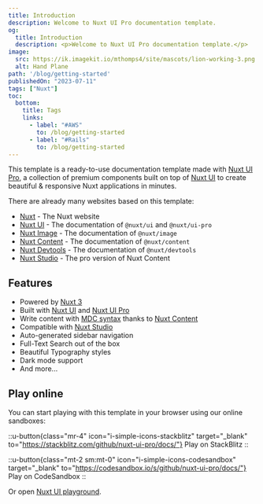 ```yaml
---
title: Introduction
description: Welcome to Nuxt UI Pro documentation template.
og:
  title: Introduction
  description: <p>Welcome to Nuxt UI Pro documentation template.</p>
image:
  src: https://ik.imagekit.io/mthomps4/site/mascots/lion-working-3.png
  alt: Hand Plane
path: '/blog/getting-started'
publishedOn: "2023-07-11"
tags: ["Nuxt"]
toc:
  bottom:
    title: Tags
    links:
      - label: "#AWS"
        to: /blog/getting-started
      - label: "#Rails"
        to: /blog/getting-started
---
```


This template is a ready-to-use documentation template made with [Nuxt UI Pro](https://ui.nuxt.com/pro), a collection of premium components built on top of [Nuxt UI](https://ui.nuxt.com) to create beautiful & responsive Nuxt applications in minutes.

There are already many websites based on this template:

- [Nuxt](https://nuxt.com) - The Nuxt website
- [Nuxt UI](https://ui.nuxt.com) - The documentation of `@nuxt/ui` and `@nuxt/ui-pro`
- [Nuxt Image](https://image.nuxt.com) - The documentation of `@nuxt/image`
- [Nuxt Content](https://content.nuxt.com) - The documentation of `@nuxt/content`
- [Nuxt Devtools](https://devtools.nuxt.com) - The documentation of `@nuxt/devtools`
- [Nuxt Studio](https://nuxt.studio) - The pro version of Nuxt Content

## Features

- Powered by [Nuxt 3](https://nuxt.com)
- Built with [Nuxt UI](https://ui.nuxt.com) and [Nuxt UI Pro](https://ui.nuxt.com/pro)
- Write content with [MDC syntax](https://content.nuxt.com/usage/markdown) thanks to [Nuxt Content](https://content.nuxt.com)
- Compatible with [Nuxt Studio](https://nuxt.studio)
- Auto-generated sidebar navigation
- Full-Text Search out of the box
- Beautiful Typography styles
- Dark mode support
- And more...

## Play online

You can start playing with this template in your browser using our online sandboxes:

::u-button{class="mr-4" icon="i-simple-icons-stackblitz" target="_blank" to="https://stackblitz.com/github/nuxt-ui-pro/docs/"}
Play on StackBlitz
::

::u-button{class="mt-2 sm:mt-0" icon="i-simple-icons-codesandbox" target="_blank" to="https://codesandbox.io/s/github/nuxt-ui-pro/docs/"}
  Play on CodeSandbox
::

Or open [Nuxt UI playground](https://ui.nuxt.com/playground).
